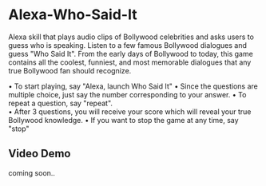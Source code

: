 # Alexa-Who-Said-It
Alexa skill that plays audio clips of Bollywood celebrities and asks users to guess who is speaking. Listen to a few famous Bollywood dialogues and guess "Who Said It". From the early days of Bollywood to today, this game contains all the coolest, funniest, and most memorable dialogues that any true Bollywood fan should recognize.

• To start playing, say "Alexa, launch Who Said It"
• Since the questions are multiple choice, just say the number corresponding to your answer.
• To repeat a question, say "repeat".  
• After 3 questions, you will receive your score which will reveal your true Bollywood knowledge.
• If you want to stop the game at any time, say "stop"

## Video Demo
coming soon.. 
